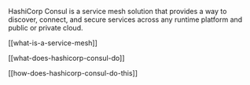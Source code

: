 HashiCorp Consul is a service mesh solution that provides a way to discover, connect, and secure services across any runtime platform and public or private cloud.

[[what-is-a-service-mesh]]

[[what-does-hashicorp-consul-do]]

[[how-does-hashicorp-consul-do-this]]





